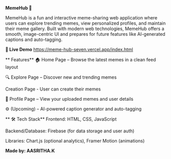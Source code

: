 **MemeHub 🎉**

MemeHub is a fun and interactive meme-sharing web application where users can explore trending memes, view personalized profiles, and maintain their meme gallery. Built with modern web technologies, MemeHub offers a smooth, image-centric UI and prepares for future features like AI-generated captions and auto-tagging.


**🔗 Live Demo**
https://meme-hub-seven.vercel.app/index.html


** Features**
🏠 Home Page – Browse the latest memes in a clean feed layout

🔍 Explore Page – Discover new and trending memes

   Creation Page - User can create their memes
   
👤 Profile Page – View your uploaded memes and user details

⚙️ (Upcoming) – AI-powered caption generator and auto-tagging

**
🛠️ Tech Stack**
Frontend: HTML, CSS, JavaScript

Backend/Database: Firebase (for data storage and user auth)

Libraries: Chart.js (optional analytics), Framer Motion (animations)

**Made by: AASRITHA.K**
